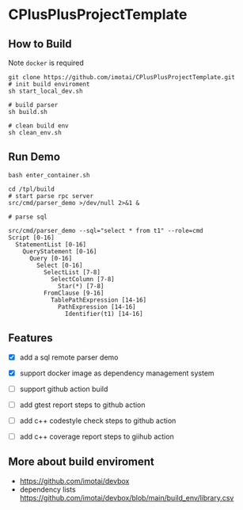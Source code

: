 # CPlusPlusProjectTemplate

## How to Build

Note `docker` is required

```
git clone https://github.com/imotai/CPlusPlusProjectTemplate.git
# init build enviroment
sh start_local_dev.sh

# build parser
sh build.sh

# clean build env
sh clean_env.sh
```

## Run Demo

```
bash enter_container.sh

cd /tpl/build 
# start parse rpc server
src/cmd/parser_demo >/dev/null 2>&1 &

# parse sql

src/cmd/parser_demo --sql="select * from t1" --role=cmd
Script [0-16]
  StatementList [0-16]
    QueryStatement [0-16]
      Query [0-16]
        Select [0-16]
          SelectList [7-8]
            SelectColumn [7-8]
              Star(*) [7-8]
          FromClause [9-16]
            TablePathExpression [14-16]
              PathExpression [14-16]
                Identifier(t1) [14-16]
```

## Features

* [x] add a sql remote parser demo
* [x] support docker image as dependency management system
* [ ] support github action build
* [ ] add gtest report steps to github action
* [ ] add c++ codestyle check steps to github action
* [ ] add c++ coverage report steps to giihub action


## More about build enviroment

* https://github.com/imotai/devbox
* dependency lists https://github.com/imotai/devbox/blob/main/build_env/library.csv
